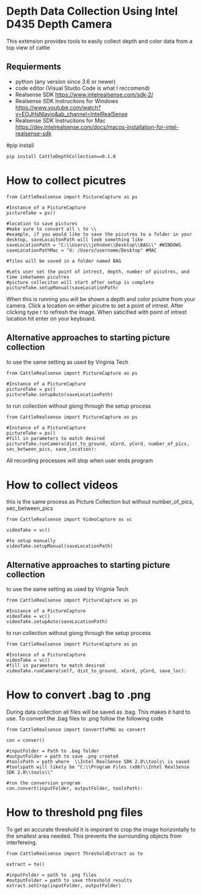  
# Depth Data Collection Using Intel D435 Depth Camera
This extension provides tools to easily collect depth and color data from a top view of cattle

## Requierments
- python (any version since 3.6 or newer)
- code editor (Visual Studio Code is what I reccomend)
- Realsense SDK https://www.intelrealsense.com/sdk-2/
- Realsense SDK Instrucitons for Windows https://www.youtube.com/watch?v=EOJHsNIayio&ab_channel=IntelRealSense
- Realsense SDK Instrucitons for Mac https://dev.intelrealsense.com/docs/macos-installation-for-intel-realsense-sdk

#pip install 
```
pip install CattleDepthCollection==0.1.0
```

# How to collect picutres 

```
from CattleRealsense import PictureCapture as ps

#Instance of a PictureCapture
pictureTake = ps()

#location to save pictures
#make sure to convert all \ to \\
#example, if you would like to save the picutres to a folder in your desktop, saveLocaitonPath will look something like
saveLocationPath = "C:\\Users\\johndoe\\Desktop\\BAG\\" #WINDOWS
saveLocationPathMac = "X: /Users/username/Desktop" #MAC

#files will be saved in a folder named BAG 

#Lets user set the point of intrest, depth, number of picutres, and time inbetween picutres
#picture colleciton will start after setup is complete
pictureTake.setupManual(saveLocationPath)

```
When this is running you will be shown a depth and color pciutre from your camera. Click a location on either picutre to set a point of intrest. After clicking type r to refresh the image. When saticified with point of intrest location hit enter on your keyboard.
## Alternative approaches to starting picture collection

to use the same setting as used by Virginia Tech
```
from CattleRealsense import PictureCapture as ps

#Instance of a PictureCapture
pictureTake = ps()
pictureTake.setupAuto(saveLocationPath)
```
to run collection without giong through the setup process
```
from CattleRealsense import PictureCapture as ps

#Instance of a PictureCapture
pictureTake = ps()
#fill in parameters to match desired 
pictureTake.runCamera(dist_to_ground, xCord, yCord, number_of_pics, sec_between_pics, save_location):
```

All recording processes will stop when user ends program 

# How to collect videos 
this is the same process as Picture Collection but without number_of_pics, sec_between_pics
```
from CattleRealsense import VideoCapture as vc

videoTake = vc()

#to setup manually
videoTake.setupManual(saveLocationPath)
```
## Alternative approaches to starting picture collection

to use the same setting as used by Virginia Tech
```
from CattleRealsense import PictureCapture as ps

#Instance of a PictureCapture
videoTake = vc()
videoTake.setupAuto(saveLocationPath)
```
to run collection without giong through the setup process
```
from CattleRealsense import PictureCapture as ps

#Instance of a PictureCapture
videoTake = vc()
#fill in parameters to match desired 
videoTake.runCamera(self, dist_to_ground, xCord, yCord, save_loc):
```

# How to convert .bag to .png
During data collection all files will be saved as .bag. This makes it hard to use. To convert the .bag files to .png follow the following code

```
from CattleRealsense import ConvertToPNG as convert

con = conver()

#inputFolder = Path to .bag folder 
#outputFolder = path to save .png created
#toolsPath = path where  \\Intel RealSense SDK 2.0\\tools\ is saved
#toolspath will likely be "C:\\Program Files (x86)\\Intel RealSense SDK 2.0\\tools\\"

#run the conversion program
con.convert(inputFolder, outputFolder, toolsPath):
```

# How to threshold png files
To get an accurate threshold it is imporant to crop the image horizontally to the smallest area needed.
This prevents the surrounding objects from interfereing. 

```
from CattleRealsense import ThresholdExtract as te

extract = te()

#inputFolder = path to .png files
#outputFolder = path to save threshold results
extract.setCrop(inputFolder, outputFolder)
```

